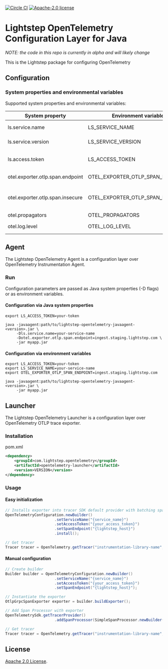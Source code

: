 [![Circle CI](https://circleci.com/gh/lightstep/otel-launcher-java.svg?style=shield)](https://circleci.com/gh/lightstep/otel-launcher-java) [![Apache-2.0 license](https://img.shields.io/badge/license-Apache%202.0-blue.svg)](https://opensource.org/licenses/Apache-2.0)

# Lightstep OpenTelemetry Configuration Layer for Java

_NOTE: the code in this repo is currently in alpha and will likely change_

This is the Lightstep package for configuring OpenTelemetry

## Configuration

###  System properties and environmental variables
Supported system properties and environmental variables:

| System property                  | Environment variable             | Purpose                         | Default              | 
|----------------------------------|----------------------------------|---------------------------------|----------------------|       
| ls.service.name                  | LS_SERVICE_NAME                  | Service name                    |                      |                        
| ls.service.version               | LS_SERVICE_VERSION               | Service version                 |                      |                        
| ls.access.token                  | LS_ACCESS_TOKEN                  | Token for Lightstep access      |                      |                        
| otel.exporter.otlp.span.endpoint | OTEL_EXPORTER_OTLP_SPAN_ENDPOINT | Satellite URL                   | ingest.lightstep.com |
| otel.exporter.otlp.span.insecure | OTEL_EXPORTER_OTLP_SPAN_INSECURE | Use insecure transport or not   | false                |
| otel.propagators                 | OTEL_PROPAGATORS                 | Propagator                      | b3                   |
| otel.log.level                   | OTEL_LOG_LEVEL                   | Log level for agent             | info                 |

## Agent
The Lightstep OpenTelemetry Agent is a configuration layer over OpenTelemetry Instrumentation Agent.

### Run

Configuration parameters are passed as Java system properties (-D flags) or as environment variables.

#### Configuration via Java system properties

```shell script
export LS_ACCESS_TOKEN=your-token

java -javaagent:path/to/lightstep-opentelemetry-javaagent-<version>.jar \
     -Dls.service.name=your-service-name
     -Dotel.exporter.otlp.span.endpoint=ingest.staging.lightstep.com \
     -jar myapp.jar
```

#### Configuration via environment variables

```shell script
export LS_ACCESS_TOKEN=your-token
export LS_SERVICE_NAME=your-service-name
export OTEL_EXPORTER_OTLP_SPAN_ENDPOINT=ingest.staging.lightstep.com

java -javaagent:path/to/lightstep-opentelemetry-javaagent-<version>.jar \
     -jar myapp.jar
```


## Launcher

The Lightstep OpenTelemetry Launcher is a configuration layer over OpenTelemetry OTLP trace exporter.

### Installation

pom.xml

```xml
<dependency>
    <groupId>com.lightstep.opentelemetry</groupId>
    <artifactId>opentelemetry-launcher</artifactId>
    <version>VERSION</version>
</dependency>
```

### Usage

#### Easy initialization

```java
// Installs exporter into tracer SDK default provider with batching span processor.
OpenTelemetryConfiguration.newBuilder()
                      .setServiceName("{service_name}")
                      .setAccessToken("{your_access_token}")
                      .setSpanEndpoint("{lightstep_host}")
                      .install();

// Get tracer
Tracer tracer = OpenTelemetry.getTracer("instrumentation-library-name", "1.0.0");
```

#### Manual configuration

```java
// Create builder
Builder builder = OpenTelemetryConfiguration.newBuilder()
                      .setServiceName("{service_name}")
                      .setAccessToken("{your_access_token}")
                      .setSpanEndpoint("{lightstep_host}");

// Instantiate the exporter
OtlpGrpcSpanExporter exporter = builder.buildExporter();

// Add Span Processor with exporter
OpenTelemetrySdk.getTracerProvider()
                      .addSpanProcessor(SimpleSpanProcessor.newBuilder(exporter).build());

// Get tracer
Tracer tracer = OpenTelemetry.getTracer("instrumentation-library-name", "1.0.0");
```

## License

[Apache 2.0 License](./LICENSE).
